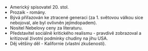 - Americký spisovatel 20. stol.
- Prozaik - romány.
- Bývá přiřazován ke ztracené generaci (za 1. světovou válkou sice nebojoval, ale byl ovlivněn jejímdopadem).
- Nositel Nebelovy ceny za literaturu.
- Představitel sociálně kritického realismu - pravdivě zobrazoval a kritizoval životní podmínky chudiny na jihu USA.
- Děj většiny děl - Kalifornie (vlastní zkušenosti).